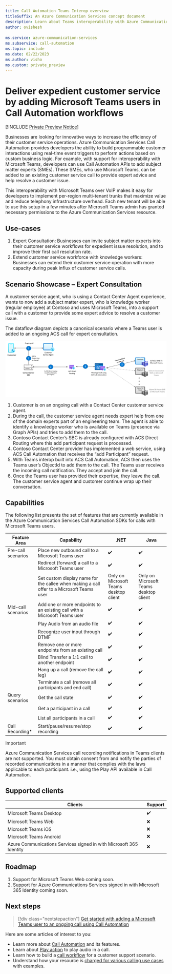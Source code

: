 ```yaml
---
title: Call Automation Teams Interop overview
titleSuffix: An Azure Communication Services concept document
description: Learn about Teams interoperability with Azure Communication Services Call Automation.
author: ovishesh

ms.service: azure-communication-services
ms.subservice: call-automation
ms.topic: include
ms.date: 02/22/2023
ms.author: visho
ms.custom: private_preview
---
```


# Deliver expedient customer service by adding Microsoft Teams users in Call Automation workflows

[!INCLUDE [Private Preview Notice](../../includes/private-preview-include.md)]

Businesses are looking for innovative ways to increase the efficiency of their customer service operations. Azure Communication Services Call Automation provides developers the ability to build programmable customer interactions using real-time event triggers to perform actions based on custom business logic. For example, with support for interoperability with Microsoft Teams, developers can use Call Automation APIs to add subject matter experts (SMEs). These SMEs, who use Microsoft Teams, can be added to an existing customer service call to provide expert advice and help resolve a customer issue.

This interoperability with Microsoft Teams over VoIP makes it easy for developers to implement per-region multi-tenant trunks that maximize value and reduce telephony infrastructure overhead. Each new tenant will be able to use this setup in a few minutes after Microsoft Teams admin has granted necessary permissions to the Azure Communication Services resource.

## Use-cases

1. Expert Consultation: Businesses can invite subject matter experts into their customer service workflows for expedient issue resolution, and to improve their first call resolution rate. 
1. Extend customer service workforce with knowledge workers: Businesses can extend their customer service operation with more capacity during peak influx of customer service calls.

## Scenario Showcase – Expert Consultation
A customer service agent, who is using a Contact Center Agent experience, wants to now add a subject matter expert, who is knowledge worker (regular employee) at Contoso and uses Microsoft Teams, into a support call with a customer to provide some expert advice to resolve a customer issue. 

The dataflow diagram depicts a canonical scenario where a Teams user is added to an ongoing ACS call for expert consultation.

[ ![Diagram of calling flow for a customer service with Microsoft Teams and Call Automation.](./media/call-automation-teams-interop.png)](./media/call-automation-teams-interop.png#lightbox)

1. Customer is on an ongoing call with a Contact Center customer service agent. 
1. During the call, the customer service agent needs expert help from one of the domain experts part of an engineering team. The agent is able to identify a knowledge worker who is available on Teams (presence via Graph APIs) and tries to add them to the call. 
1. Contoso Contact Center’s SBC is already configured with ACS Direct Routing where this add participant request is processed.
1. Contoso Contact Center provider has implemented a web service, using ACS Call Automation that receives the “add Participant” request.
1. With Teams interop built into ACS Call Automation, ACS then uses the Teams user’s ObjectId to add them to the call. The Teams user receives the incoming call notification. They accept and join the call. 
1. Once the Teams user has provided their expertise, they leave the call. The customer service agent and customer continue wrap up their conversation.

## Capabilities

The following list presents the set of features that are currently available in the Azure Communication Services Call Automation SDKs for calls with Microsoft Teams users.

| Feature Area          | Capability                                        | .NET   | Java  |
| ----------------------| -----------------------------------------------   | ------ | ----- |
| Pre-call scenarios    | Place new outbound call to a Microsoft Teams user  | ✔️    | ✔️    |
|                       | Redirect (forward) a call to a Microsoft Teams user | ✔️    | ✔️    |
|                       | Set custom display name for the callee when making a call offer to a Microsoft Teams user | Only on Microsoft Teams desktop client    | Only on Microsoft Teams desktop client    |
| Mid-call scenarios    | Add one or more endpoints to an existing call with a Microsoft Teams user     | ✔️    | ✔️    |
|                       | Play Audio from an audio file                     | ✔️    | ✔️    |
|                       | Recognize user input through DTMF                 | ✔️    | ✔️    |
|                       | Remove one or more endpoints from an existing call| ✔️    | ✔️    |
|                       | Blind Transfer a 1:1 call to another endpoint     | ✔️    | ✔️    |
|                       | Hang up a call (remove the call leg)              | ✔️    | ✔️    |
|                       | Terminate a call (remove all participants and end call)| ✔️ | ✔️  |
| Query scenarios       | Get the call state                                | ✔️    | ✔️    |
|                       | Get a participant in a call                       | ✔️    | ✔️    |
|                       | List all participants in a call                   | ✔️    | ✔️    |
| Call Recording*        | Start/pause/resume/stop recording                 | ✔️    | ✔️    |

> [!IMPORTANT]
> Azure Communication Services call recording notifications in Teams clients are not supported. You must obtain consent from and notify the parties of recorded communications in a manner that complies with the laws applicable to each participant. i.e., using the Play API available in Call Automation.

## Supported clients
| Clients          | Support     |
| -----------------| ----------- |
| Microsoft Teams Desktop | ✔️ |
| Microsoft Teams Web | ❌ |
| Microsoft Teams iOS | ❌ |
| Microsoft Teams Android | ❌ |
| Azure Communications Services signed in with Microsoft 365 Identity | ❌ |

## Roadmap

1. Support for Microsoft Teams Web coming soon.
1. Support for Azure Communications Services signed in with Microsoft 365 Identity coming soon.

## Next steps

> [!div class="nextstepaction"]
> [Get started with adding a Microsoft Teams user to an ongoing call using Call Automation](./../../how-tos/call-automation/teams-interop-call-automation.md)

Here are some articles of interest to you:
- Learn more about [Call Automation](../../concepts/call-automation/call-automation.md) and its features.
- Learn about [Play action](../../concepts/call-automation/play-Action.md) to play audio in a call.
- Learn how to build a [call workflow](../../quickstarts/call-automation/callflows-for-customer-interactions.md) for a customer support scenario.
- Understand how your resource is [charged for various calling use cases](../pricing.md) with examples.
